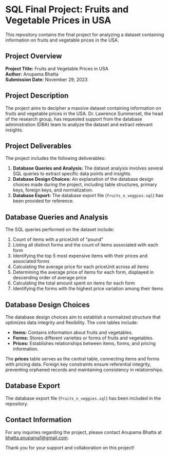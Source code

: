 # SQL Final Project: Fruits and Vegetable Prices in USA

This repository contains the final project for analyzing a dataset containing information on fruits and vegetable prices in the USA.

## Project Overview

**Project Title:** Fruits and Vegetable Prices in USA  
**Author:** Anupama Bhatta  
**Submission Date:** November 29, 2023   

## Project Description

The project aims to decipher a massive dataset containing information on fruits and vegetable prices in the USA. Dr. Lawrence Summerset, the head of the research group, has requested support from the database administration (DBA) team to analyze the dataset and extract relevant insights.

## Project Deliverables

The project includes the following deliverables:

1. **Database Queries and Analysis:** The dataset analysis involves several SQL queries to extract specific data points and insights.
2. **Database Design Choices:** An explanation of the database design choices made during the project, including table structures, primary keys, foreign keys, and normalization.
3. **Database Export:** The database export file (`fruits_n_veggies.sql`) has been provided for reference.

## Database Queries and Analysis

The SQL queries performed on the dataset include:

1. Count of items with a priceUnit of "pound"
2. Listing all distinct forms and the count of items associated with each form
3. Identifying the top 5 most expensive items with their prices and associated forms
4. Calculating the average price for each priceUnit across all items
5. Determining the average price of items for each form, displayed in descending order of average price
6. Calculating the total amount spent on items for each form
7. Identifying the forms with the highest price variation among their items

## Database Design Choices

The database design choices aim to establish a normalized structure that optimizes data integrity and flexibility. The core tables include:

- **Items:** Contains information about fruits and vegetables.
- **Forms:** Stores different varieties or forms of fruits and vegetables.
- **Prices:** Establishes relationships between items, forms, and pricing information.

The **prices** table serves as the central table, connecting items and forms with pricing data. Foreign key constraints ensure referential integrity, preventing orphaned records and maintaining consistency in relationships.

## Database Export

The database export file (`fruits_n_veggies.sql`) has been included in the repository.

## Contact Information

For any inquiries regarding the project, please contact Anupama Bhatta at [bhatta.anupama1@gmail.com](mailto:bhatta.anupama1@gmail.com).

Thank you for your support and collaboration on this project!
